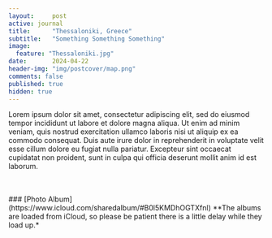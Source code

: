 ```yaml
---
layout:     post
active: journal
title:      "Thessaloniki, Greece"
subtitle:   "Something Something Something"
image:
  feature: "Thessaloniki.jpg"
date:       2024-04-22
header-img: "img/postcover/map.png"
comments: false
published: true
hidden: true
---
```


Lorem ipsum dolor sit amet, consectetur adipiscing elit, sed do eiusmod tempor incididunt ut labore et dolore magna aliqua. Ut enim ad minim veniam, quis nostrud exercitation ullamco laboris nisi ut aliquip ex ea commodo consequat. Duis aute irure dolor in reprehenderit in voluptate velit esse cillum dolore eu fugiat nulla pariatur. Excepteur sint occaecat cupidatat non proident, sunt in culpa qui officia deserunt mollit anim id est laborum.

<br>
<br>
### [Photo Album](https://www.icloud.com/sharedalbum/#B0l5KMDhOGTXfnl)
**The albums are loaded from iCloud, so please be patient there is a little delay while they load up.*
